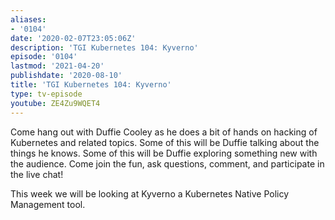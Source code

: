 ```yaml
---
aliases:
- '0104'
date: '2020-02-07T23:05:06Z'
description: 'TGI Kubernetes 104: Kyverno'
episode: '0104'
lastmod: '2021-04-20'
publishdate: '2020-08-10'
title: 'TGI Kubernetes 104: Kyverno'
type: tv-episode
youtube: ZE4Zu9WQET4
---
```


Come hang out with Duffie Cooley as he does a bit of hands on hacking of Kubernetes and related topics. Some of this will be Duffie talking about the things he knows. Some of this will be Duffie exploring something new with the audience. Come join the fun, ask questions, comment, and participate in the live chat!

This week we will be looking at Kyverno a Kubernetes Native Policy Management tool.
